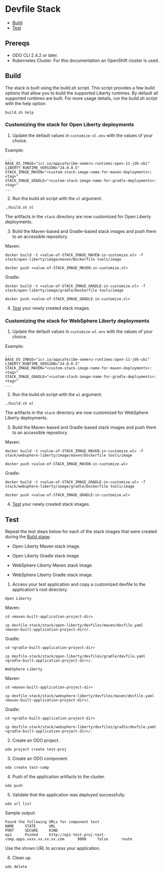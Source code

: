 # Devfile Stack

* [Build](#build)
* [Test](#test)

## Prereqs
- ODO CLI 2.4.2 or later.
- Kubernetes Cluster. For this documentation an OpenShift cluster is used.

## Build

The stack is built using the build.sh script. This script provides a few build options that allow you to build the supported Liberty runtimes. By default all supported runtimes are built. For more usage details, run the build.sh script with the help option:

```
build.sh help 
```

### Customizing the stack for Open Liberty deployments

1. Update the default values in `customize-ol.env` with the values of your choice.

Example:

```
...
BASE_OS_IMAGE="icr.io/appcafe/ibm-semeru-runtimes:open-11-jdk-ubi"
LIBERTY_RUNTIME_VERSION="24.0.0.5"
STACK_IMAGE_MAVEN="<custom-stack-image-name-for-maven-deployments>:<tag>"
STACK_IMAGE_GRADLE="<custom-stack-image-name-for-gradle-deployments>:<tag>"
...
```

2. Run the build.sh script with the `ol` argument.

```
./build.sh ol
```

The artifacts in the `stack` directory are now customized for Open Liberty deployments.

3. Build the Maven-based and Gradle-based stack images and push them to an accessible repository. 

Maven:

```
docker build -t <value-of-STACK_IMAGE_MAVEN-in-customize.ol> -f stack/open-liberty/image/maven/Dockerfile tools/image
```
```
docker push <value-of-STACK_IMAGE_MAVEN-in-customize.ol>
```

Gradle:

```
docker build -t <value-of-STACK_IMAGE_GRADLE-in-customize.ol> -f stack/open-liberty/image/gradle/Dockerfile tools/image
```
```
docker push <value-of-STACK_IMAGE_GRADLE-in-customize.ol>
```

4. [Test](#test) your newly created stack images.

### Customizing the stack for WebSphere Liberty deployments

1. Update the default values in `customize-wl.env` with the values of your choice.

Example:

```
...
BASE_OS_IMAGE="icr.io/appcafe/ibm-semeru-runtimes:open-11-jdk-ubi"
LIBERTY_RUNTIME_VERSION="24.0.0.5"
STACK_IMAGE_MAVEN="<custom-stack-image-name-for-maven-deployments>:<tag>"
STACK_IMAGE_GRADLE="<custom-stack-image-name-for-gradle-deployments>:<tag>"
...
```

2. Run the build.sh script with the `wl` argument.

```
./build.sh wl
```

The artifacts in the `stack` directory are now customized for WebSphere Liberty deployments.

3. Build the Maven-based and Gradle-based stack images and push them to an accessible repository.

Maven:

```
docker build -t <value-of-STACK_IMAGE_MAVEN-in-customize.wl> -f stack/websphere-liberty/image/maven/Dockerfile tools/image
```
```
docker push <value-of-STACK_IMAGE_MAVEN-in-customize.wl>
```

Gradle:

```
docker build -t <value-of-STACK_IMAGE_GRADLE-in-customize.wl> -f stack/websphere-liberty/image/gradle/Dockerfile tools/image
```
```
docker push <value-of-STACK_IMAGE_GRADLE-in-customize.wl>
```

4. [Test](#Test) your newly created stack images.

## Test

Repeat the test steps below for each of the stack images that were created during the [Build stage](#Build):

- Open Liberty Maven stack image.

- Open Liberty Gradle stack image

- WebSphere Liberty Maven stack image.

- WebSphere Liberty Gradle stack image.

1. Access your test application and copy a customized devfile to the application's root directory.

`Open Liberty`

Maven:

```
cd <maven-built-application-project-dir>
```
```
cp devfile-stack/stack/open-liberty/devfiles/maven/devfile.yaml <maven-built-application-project-dir>/.
```

Gradle:

```
cd <gradle-built-application-project-dir>
```
```
cp devfile-stack/stack/open-liberty/devfiles/gradle/devfile.yaml <gradle-built-application-project-dir>/.
```

`WebSphere Liberty`

Maven:

```
cd <maven-built-application-project-dir>
```
```
cp devfile-stack/stack/websphere-liberty/devfiles/maven/devfile.yaml <maven-built-application-project-dir>/.
```

Gradle:

```
cd <gradle-built-application-project-dir>
```
```
cp devfile-stack/stack/websphere-liberty/devfiles/gradle/devfile.yaml <gradle-built-application-project-dir>/.
```

2. Create an ODO project.

```
odo project create test-proj
```

3. Create an ODO component.

```
odo create test-comp
```

4. Push of the application artifacts to the cluster.

```
odo push 
```

5. Validate that the application was deployed successfully.

```
odo url list
```

Sample output:

```
Found the following URLs for component test
NAME     STATE      URL                                                        PORT     SECURE     KIND
ep1      Pushed     http://ep1-test-proj-test-comp.apps.xxxx.xx.xx.xx.com      9080     false      route

```

Use the shown URL to access your application.

6. Clean up.

```
odo delete
```
